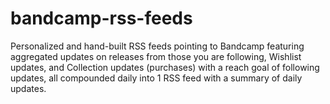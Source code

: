 # bandcamp-rss-feeds
Personalized and hand-built RSS feeds pointing to Bandcamp featuring aggregated updates on releases from those you are following, Wishlist updates, and Collection updates (purchases) with a reach goal of following updates, all compounded daily into 1 RSS feed with a summary of daily updates.
